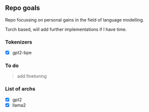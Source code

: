 ## Repo goals
Repo focussing on personal gains in the field of language modelling. 

Torch based, will add further implementations if I have time. 
### Tokenizers

- [X] gpt2-bpe

### To do 
> add finetuning
### List of archs
- [x] gpt2
- [x] llama2
